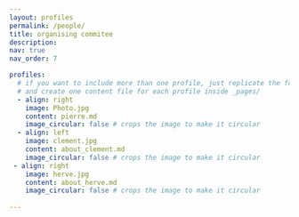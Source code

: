```yaml
---
layout: profiles
permalink: /people/
title: organising commitee 
description: 
nav: true
nav_order: 7

profiles:
  # if you want to include more than one profile, just replicate the following block
  # and create one content file for each profile inside _pages/
  - align: right
    image: Photo.jpg
    content: pierre.md
    image_circular: false # crops the image to make it circular
  - align: left
    image: clement.jpg
    content: about_clement.md
    image_circular: false # crops the image to make it circular
 - align: right
    image: herve.jpg
    content: about_herve.md
    image_circular: false # crops the image to make it circular
     
---
```


   


      
